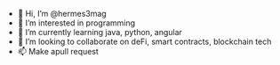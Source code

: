 - 👋 Hi, I’m @hermes3mag
- 👀 I’m interested in programming
- 🌱 I’m currently learning java, python, angular
- 💞️ I’m looking to collaborate on deFi, smart contracts, blockchain tech
- 📫 Make apull request

<!---
hermes3mag/hermes3mag is a ✨ special ✨ repository because its `README.md` (this file) appears on your GitHub profile.
You can click the Preview link to take a look at your changes.
--->
